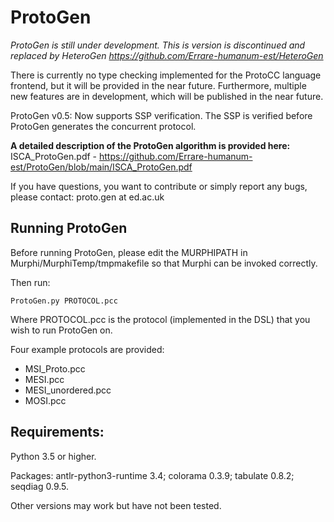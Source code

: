 # ProtoGen

*ProtoGen is still under development. This is version is discontinued and replaced by HeteroGen https://github.com/Errare-humanum-est/HeteroGen*

There is currently no type checking implemented for the ProtoCC language frontend, but it will be provided in the near future. Furthermore, multiple new features are in development, which will be published in the near future. 

ProtoGen v0.5: Now supports SSP verification. The SSP is verified before ProtoGen generates the concurrent protocol.

**A detailed description of the ProtoGen algorithm is provided here:** ISCA_ProtoGen.pdf - https://github.com/Errare-humanum-est/ProtoGen/blob/main/ISCA_ProtoGen.pdf

If you have questions, you want to contribute or simply report any bugs, please contact: proto.gen at ed.ac.uk

## Running ProtoGen

Before running ProtoGen, please edit the MURPHIPATH in Murphi/MurphiTemp/tmpmakefile so that Murphi can be invoked correctly.

Then run:

```
ProtoGen.py PROTOCOL.pcc
```
Where PROTOCOL.pcc is the protocol (implemented in the DSL) that you wish to run ProtoGen on.

Four example protocols are provided:

- MSI_Proto.pcc
- MESI.pcc
- MESI_unordered.pcc
- MOSI.pcc

## Requirements:

Python 3.5 or higher.

Packages: antlr-python3-runtime 3.4; colorama 0.3.9; tabulate 0.8.2; seqdiag 0.9.5.

Other versions may work but have not been tested.

